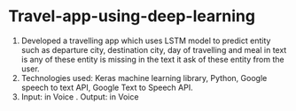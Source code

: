 # Travel-app-using-deep-learning

1. Developed a travelling app which uses LSTM model to predict entity such as
departure city, destination city, day of travelling and meal in text is any of these
entity is missing in the text it ask of these entity from the user.
2. Technologies used: Keras machine learning library, Python, Google speech to
text API, Google Text to Speech API.
3. Input: in Voice . Output: in Voice
